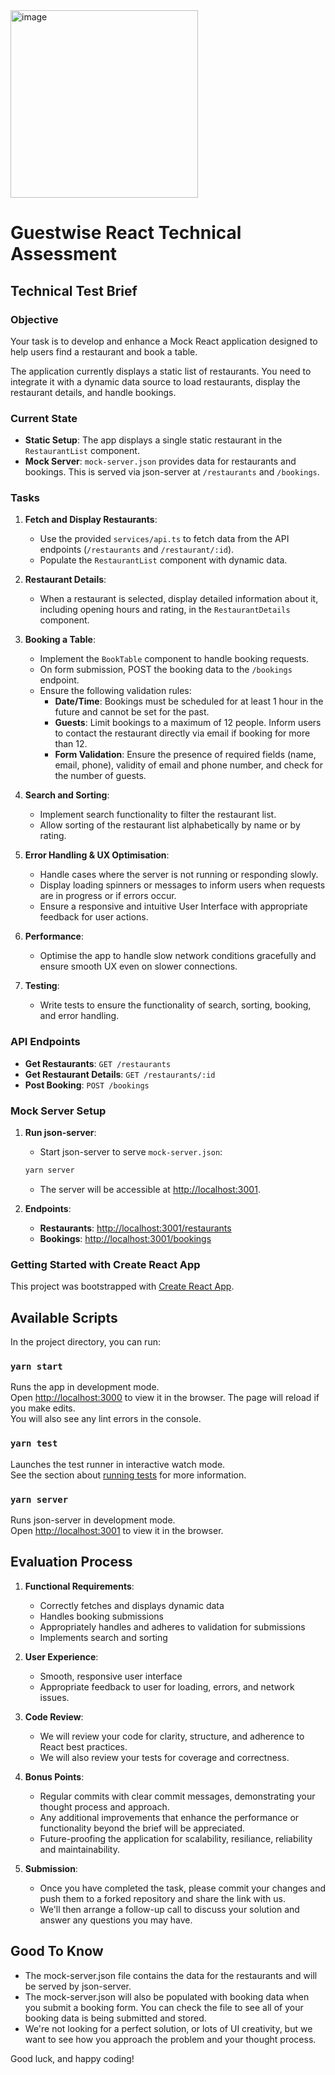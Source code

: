 <img width="300" alt="image" src="https://github.com/user-attachments/assets/1de0151b-8aa1-4570-b49d-1ffb6c37e13b">

# Guestwise React Technical Assessment

## Technical Test Brief

### Objective

Your task is to develop and enhance a Mock React application designed to help users find a restaurant and book a table.

The application currently displays a static list of restaurants. You need to integrate it with a dynamic data source to load restaurants, display the restaurant details, and handle bookings.

### Current State

- **Static Setup**: The app displays a single static restaurant in the `RestaurantList` component.
- **Mock Server**: `mock-server.json` provides data for restaurants and bookings. This is served via json-server at `/restaurants` and `/bookings`.

### Tasks

1. **Fetch and Display Restaurants**:

   - Use the provided `services/api.ts` to fetch data from the API endpoints (`/restaurants` and `/restaurant/:id`).
   - Populate the `RestaurantList` component with dynamic data.

2. **Restaurant Details**:

   - When a restaurant is selected, display detailed information about it, including opening hours and rating, in the `RestaurantDetails` component.

3. **Booking a Table**:

   - Implement the `BookTable` component to handle booking requests.
   - On form submission, POST the booking data to the `/bookings` endpoint.
   - Ensure the following validation rules:
     - **Date/Time**: Bookings must be scheduled for at least 1 hour in the future and cannot be set for the past.
     - **Guests**: Limit bookings to a maximum of 12 people. Inform users to contact the restaurant directly via email if booking for more than 12.
     - **Form Validation**: Ensure the presence of required fields (name, email, phone), validity of email and phone number, and check for the number of guests.

4. **Search and Sorting**:

   - Implement search functionality to filter the restaurant list.
   - Allow sorting of the restaurant list alphabetically by name or by rating.

5. **Error Handling & UX Optimisation**:

   - Handle cases where the server is not running or responding slowly.
   - Display loading spinners or messages to inform users when requests are in progress or if errors occur.
   - Ensure a responsive and intuitive User Interface with appropriate feedback for user actions.

6. **Performance**:

   - Optimise the app to handle slow network conditions gracefully and ensure smooth UX even on slower connections.

7. **Testing**:
   - Write tests to ensure the functionality of search, sorting, booking, and error handling.

### API Endpoints

- **Get Restaurants**: `GET /restaurants`
- **Get Restaurant Details**: `GET /restaurants/:id`
- **Post Booking**: `POST /bookings`

### Mock Server Setup

1. **Run json-server**:

   - Start json-server to serve `mock-server.json`:

   ```bash
   yarn server
   ```

   - The server will be accessible at [http://localhost:3001](http://localhost:3001).

2. **Endpoints**:
   - **Restaurants**: [http://localhost:3001/restaurants](http://localhost:3001/restaurants)
   - **Bookings**: [http://localhost:3001/bookings](http://localhost:3001/bookings)

### Getting Started with Create React App

This project was bootstrapped with [Create React App](https://github.com/facebook/create-react-app).

## Available Scripts

In the project directory, you can run:

### `yarn start`

Runs the app in development mode.\
Open [http://localhost:3000](http://localhost:3000) to view it in the browser. The page will reload if you make edits.\
You will also see any lint errors in the console.

### `yarn test`

Launches the test runner in interactive watch mode.\
See the section about [running tests](https://facebook.github.io/create-react-app/docs/running-tests) for more information.

### `yarn server`

Runs json-server in development mode.\
Open [http://localhost:3001](http://localhost:3001) to view it in the browser.

## Evaluation Process

1. **Functional Requirements**:

   - Correctly fetches and displays dynamic data
   - Handles booking submissions
   - Appropriately handles and adheres to validation for submissions
   - Implements search and sorting

2. **User Experience**:

   - Smooth, responsive user interface
   - Appropriate feedback to user for loading, errors, and network issues.

3. **Code Review**:

   - We will review your code for clarity, structure, and adherence to React best practices.
   - We will also review your tests for coverage and correctness.

4. **Bonus Points**:

   - Regular commits with clear commit messages, demonstrating your thought process and approach.
   - Any additional improvements that enhance the performance or functionality beyond the brief will be appreciated.
   - Future-proofing the application for scalability, resiliance, reliability and maintainability.

5. **Submission**:
   - Once you have completed the task, please commit your changes and push them to a forked repository and share the link with us.
   - We'll then arrange a follow-up call to discuss your solution and answer any questions you may have.

## Good To Know

- The mock-server.json file contains the data for the restaurants and will be served by json-server.
- The mock-server.json will also be populated with booking data when you submit a booking form. You can check the file to see all of your booking data is being submitted and stored.
- We're not looking for a perfect solution, or lots of UI creativity, but we want to see how you approach the problem and your thought process.

Good luck, and happy coding!
